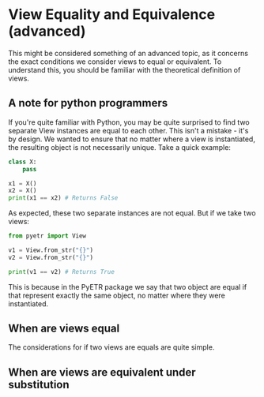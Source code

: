 # View Equality and Equivalence (advanced)

This might be considered something of an advanced topic, as it concerns the exact conditions we consider views to equal or equivalent. To understand this, you should be familiar with the theoretical definition of views.

## A note for python programmers

If you're quite familiar with Python, you may be quite surprised to find two separate View instances are equal to each other. This isn't a mistake - it's by design. We wanted to ensure that no matter where a view is instantiated, the resulting object is not necessarily unique. Take a quick example:

```py
class X:
    pass

x1 = X()
x2 = X()
print(x1 == x2) # Returns False
```

As expected, these two separate instances are not equal. But if we take two views:

```py
from pyetr import View

v1 = View.from_str("{}")
v2 = View.from_str("{}")

print(v1 == v2) # Returns True
```

This is because in the PyETR package we say that two object are equal if that represent exactly the same object, no matter where they were instantiated.

## When are views equal

The considerations for if two views are equals are quite simple. 

## When are views are equivalent under substitution

